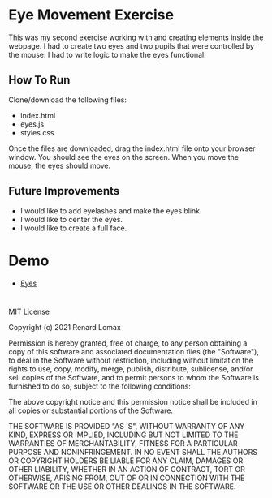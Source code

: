# Eye Movement Exercise
This was my second exercise working with and creating elements inside the webpage. I had to create two eyes and two pupils that were controlled by the mouse. I had to write logic to make the eyes functional. 
## How To Run
Clone/download the following files:

- index.html
- eyes.js
- styles.css

Once the files are downloaded, drag the index.html file onto your browser window. You should see the eyes on the screen. When you move the mouse, the eyes should move.
## Future Improvements
- I would like to add eyelashes and make the eyes blink.
- I would like to center the eyes.
- I would like to create a full face.

# Demo
- <a href="https://renardlomax.github.io/Eye-Exercise/"> Eyes</a>
#
MIT License

Copyright (c) 2021 Renard Lomax

Permission is hereby granted, free of charge, to any person obtaining a copy
of this software and associated documentation files (the "Software"), to deal
in the Software without restriction, including without limitation the rights
to use, copy, modify, merge, publish, distribute, sublicense, and/or sell
copies of the Software, and to permit persons to whom the Software is
furnished to do so, subject to the following conditions:

The above copyright notice and this permission notice shall be included in all
copies or substantial portions of the Software.

THE SOFTWARE IS PROVIDED "AS IS", WITHOUT WARRANTY OF ANY KIND, EXPRESS OR
IMPLIED, INCLUDING BUT NOT LIMITED TO THE WARRANTIES OF MERCHANTABILITY,
FITNESS FOR A PARTICULAR PURPOSE AND NONINFRINGEMENT. IN NO EVENT SHALL THE
AUTHORS OR COPYRIGHT HOLDERS BE LIABLE FOR ANY CLAIM, DAMAGES OR OTHER
LIABILITY, WHETHER IN AN ACTION OF CONTRACT, TORT OR OTHERWISE, ARISING FROM,
OUT OF OR IN CONNECTION WITH THE SOFTWARE OR THE USE OR OTHER DEALINGS IN THE
SOFTWARE.
